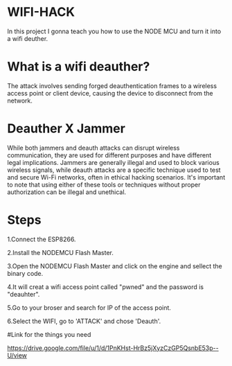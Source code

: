 # WIFI-HACK
In this project I gonna teach you how to use the NODE MCU and turn it into a wifi deuther.

# What is a wifi deauther?

 The attack involves sending forged deauthentication frames to a wireless access point or client device, causing the device to disconnect from the network.

 # Deauther X Jammer

While both jammers and deauth attacks can disrupt wireless communication, they are used for different purposes and have different legal implications. Jammers are generally illegal and used to block various wireless signals, while deauth attacks are a specific technique used to test and secure Wi-Fi networks, often in ethical hacking scenarios. It's important to note that using either of these tools or techniques without proper authorization can be illegal and unethical.

# Steps

1.Connect the ESP8266.

2.Install the NODEMCU Flash Master.

3.Open the NODEMCU Flash Master and click on the engine and sellect the binary code.

4.It will creat a wifi access point called "pwned" and the password is "deauhter".

5.Go to your broser and search for IP of the access point.

6.Select the WIFI, go to 'ATTACK' and chose 'Deauth'.

#Link for the things you need

https://drive.google.com/file/u/1/d/1PnKHst-HrBz5jXyzCzGP5QsnbE53p--U/view
